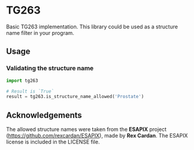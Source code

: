 # TG263

Basic TG263 implementation. This library could be used as a
structure name filter in your program. 

## Usage

### Validating the structure name
```python
import tg263

# Result is `True`
result = tg263.is_structure_name_allowed('Prostate')
```


## Acknowledgements

The allowed structure names were taken from the __ESAPIX__
project (https://github.com/rexcardan/ESAPIX), made by __Rex Cardan__.
The ESAPIX license is included in the LICENSE file.
